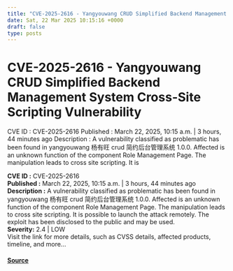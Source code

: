 ```yaml
---
title: "CVE-2025-2616 - Yangyouwang CRUD Simplified Backend Management System Cross-Site Scripting Vulnerability"
date: Sat, 22 Mar 2025 10:15:16 +0000
draft: false
type: posts
---
```

# CVE-2025-2616 - Yangyouwang CRUD Simplified Backend Management System Cross-Site Scripting Vulnerability





 CVE ID : CVE-2025-2616 Published : March 22, 2025, 10:15 a.m. | 3 hours, 44 minutes ago Description : A vulnerability classified as problematic has been found in yangyouwang 杨有旺 crud 简约后台管理系统 1.0.0. Affected is an unknown function of the component Role Management Page. The manipulation leads to cross site scripting. It is

**CVE ID :** CVE-2025-2616  
**Published :** March 22, 2025, 10:15 a.m. | 3 hours, 44 minutes ago  
**Description :** A vulnerability classified as problematic has been found in yangyouwang 杨有旺 crud 简约后台管理系统 1.0.0. Affected is an unknown function of the component Role Management Page. The manipulation leads to cross site scripting. It is possible to launch the attack remotely. The exploit has been disclosed to the public and may be used.  
**Severity:** 2.4 | LOW  
Visit the link for more details, such as CVSS details, affected products, timeline, and more...

#### [Source](https://cvefeed.io/vuln/detail/CVE-2025-2616)

